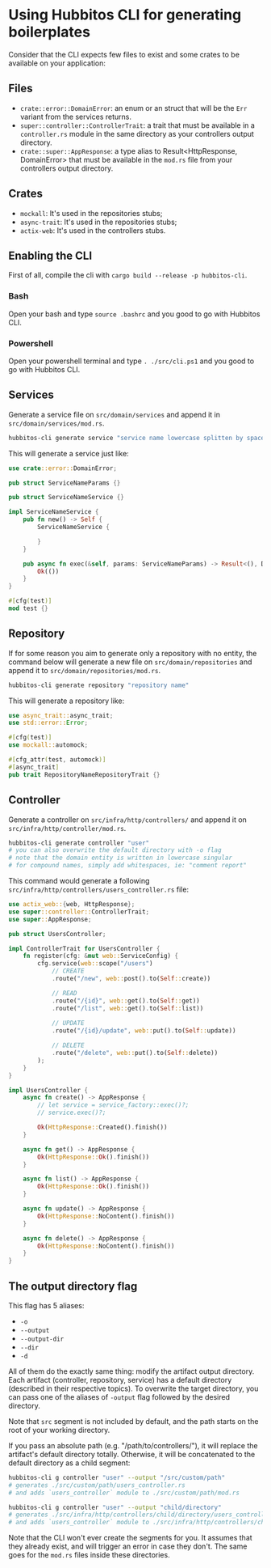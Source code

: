 # Using Hubbitos CLI for generating boilerplates

Consider that the CLI expects few files to exist and some crates to be available on your application:
## Files
- `crate::error::DomainError`: an enum or an struct that will be the `Err` variant from the services returns.
- `super::controller::ControllerTrait`: a trait that must be available in a `controller.rs` module in the same directory as your controllers output directory.
- `crate::super::AppResponse`: a type alias to Result<HttpResponse, DomainError> that must be available in the `mod.rs` file from your controllers output directory.

## Crates
- `mockall`: It's used in the repositories stubs;
- `async-trait`: It's used in the repositories stubs;
- `actix-web`: It's used in the controllers stubs.

## Enabling the CLI
First of all, compile the cli with `cargo build --release -p hubbitos-cli`.

### Bash
Open your bash and type `source .bashrc` and you good to go with Hubbitos CLI.

### Powershell
Open your powershell terminal and type `. ./src/cli.ps1` and you good to go with Hubbitos CLI.

## Services
Generate a service file on `src/domain/services` and append it in `src/domain/services/mod.rs`.
```bash
hubbitos-cli generate service "service name lowercase splitten by spaces"
```

This will generate a service just like:
```rust
use crate::error::DomainError;

pub struct ServiceNameParams {}

pub struct ServiceNameService {}

impl ServiceNameService {
    pub fn new() -> Self {
        ServiceNameService {

        }
    }

    pub async fn exec(&self, params: ServiceNameParams) -> Result<(), DomainError> {
        Ok(())
    }
}

#[cfg(test)]
mod test {}
```

## Repository
If for some reason you aim to generate only a repository with no entity, the command below will generate a new file on `src/domain/repositories` and append it to `src/domain/repositories/mod.rs`.
```bash
hubbitos-cli generate repository "repository name"
```

This will generate a repository like:
```rust
use async_trait::async_trait;
use std::error::Error;

#[cfg(test)]
use mockall::automock;

#[cfg_attr(test, automock)]
#[async_trait]
pub trait RepositoryNameRepositoryTrait {}
```

## Controller
Generate a controller on `src/infra/http/controllers/` and append it on `src/infra/http/controller/mod.rs`.
```bash
hubbitos-cli generate controller "user"
# you can also overwrite the default directory with -o flag
# note that the domain entity is written in lowercase singular
# for compound names, simply add whitespaces, ie: "comment report"
```

This command would generate a following `src/infra/http/controllers/users_controller.rs` file:
```rust
use actix_web::{web, HttpResponse};
use super::controller::ControllerTrait;
use super::AppResponse;

pub struct UsersController;

impl ControllerTrait for UsersController {
    fn register(cfg: &mut web::ServiceConfig) {
        cfg.service(web::scope("/users")
            // CREATE
            .route("/new", web::post().to(Self::create))

            // READ
            .route("/{id}", web::get().to(Self::get))
            .route("/list", web::get().to(Self::list))
            
            // UPDATE
            .route("/{id}/update", web::put().to(Self::update))

            // DELETE
            .route("/delete", web::put().to(Self::delete))
        );
    }
}

impl UsersController {
    async fn create() -> AppResponse {
        // let service = service_factory::exec()?;
        // service.exec()?;

        Ok(HttpResponse::Created().finish())
    }

    async fn get() -> AppResponse {
        Ok(HttpResponse::Ok().finish())
    }

    async fn list() -> AppResponse {
        Ok(HttpResponse::Ok().finish())
    }

    async fn update() -> AppResponse {
        Ok(HttpResponse::NoContent().finish())
    }

    async fn delete() -> AppResponse {
        Ok(HttpResponse::NoContent().finish())
    }
}

```

## The output directory flag
This flag has 5 aliases:
- `-o`
- `--output`
- `--output-dir`
- `--dir`
- `-d`

All of them do the exactly same thing: modify the artifact output directory.
Each artifact (controller, repository, service) has a default directory (described in their respective topics).
To overwrite the target directory, you can pass one of the aliases of `-output` flag followed by the desired directory.

Note that `src` segment is not included by default, and the path starts on the root of your working directory.

If you pass an absolute path (e.g. "/path/to/controllers/"), it will replace the artifact's default directory totally.
Otherwise, it will be concatenated to the default directory as a child segment:

```bash
hubbitos-cli g controller "user" --output "/src/custom/path"
# generates ./src/custom/path/users_controller.rs
# and adds `users_controller` module to ./src/custom/path/mod.rs
```

```bash
hubbitos-cli g controller "user" --output "child/directory"
# generates ./src/infra/http/controllers/child/directory/users_controller.rs
# and adds `users_controller` module to ./src/infra/http/controllers/child/directory/mod.rs
```

Note that the CLI won't ever create the segments for you. It assumes that they already exist, and will trigger an error
in case they don't. The same goes for the `mod.rs` files inside these directories.
